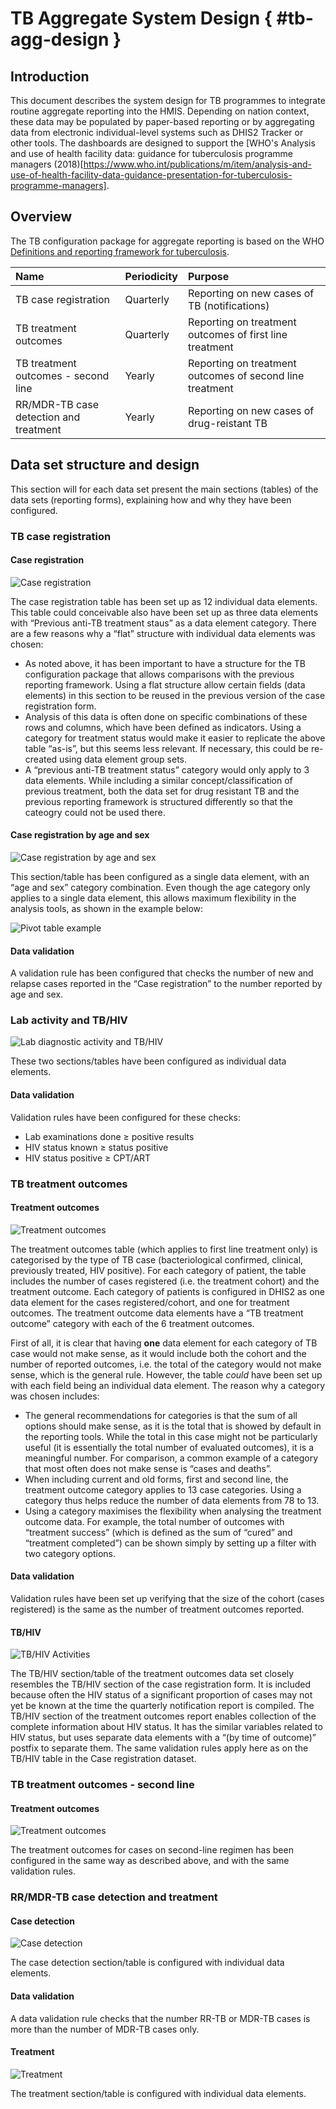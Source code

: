 # TB Aggregate System Design { #tb-agg-design }

## Introduction

This document describes the system design for TB programmes to integrate routine aggregate reporting into the HMIS. Depending on nation context, these data may be populated by paper-based reporting or by aggregating data from electronic individual-level systems such as DHIS2 Tracker or other tools. The dashboards are designed to support the [WHO's Analysis and use of health facility data: guidance for tuberculosis programme managers (2018)[https://www.who.int/publications/m/item/analysis-and-use-of-health-facility-data-guidance-presentation-for-tuberculosis-programme-managers]. 

## Overview

The TB configuration package for aggregate reporting is based on the WHO [Definitions and reporting framework for tuberculosis](http://apps.who.int/iris/bitstream/10665/79199/1/9789241505345_eng.pdf).

|Name|Periodicity|Purpose|
|:--|:--|:--|
|TB case registration|Quarterly|Reporting on new cases of TB (notifications)|
|TB treatment outcomes|Quarterly|Reporting on treatment outcomes of first line treatment|
|TB treatment outcomes - second line|Yearly|Reporting on treatment outcomes of second line treatment|
|RR/MDR-TB case detection and treatment|Yearly|Reporting on new cases of drug-reistant TB|

## Data set structure and design

This section will for each data set present the main sections (tables) of the data sets (reporting forms), explaining how and why they have been configured.

### TB case registration

#### Case registration

![Case registration](resources/images/TB_AGG_image1.png)

The case registration table has been set up as 12 individual data elements. This table could conceivable also have been set up as three data elements with “Previous anti-TB treatment staus” as a data element category. There are a few reasons why a “flat” structure with individual data elements was chosen:

* As noted above, it has been important to have a structure for the TB configuration package that allows comparisons with the previous reporting framework. Using a flat structure allow certain fields (data elements) in this section to be reused in the previous version of the case registration form.
* Analysis of this data is often done on specific combinations of these rows and columns, which have been defined as indicators. Using a category for treatment status would make it easier to replicate the above table “as-is”, but this seems less relevant. If necessary, this could be re-created using data element group sets.
* A “previous anti-TB treatment status” category would only apply to 3 data elements. While including a similar concept/classification of previous treatment, both the data set for drug resistant TB and the previous reporting framework is structured differently so that the cateogry could not be used there.

#### Case registration by age and sex

![Case registration by age and sex](resources/images/TB_AGG_image2.png)

This section/table has been configured as a single data element, with an “age and sex” category combination. Even though the age category only applies to a single data element, this allows maximum flexibility in the analysis tools, as shown in the example below:

![Pivot table example](resources/images/TB_AGG_image3.png)

#### Data validation

A validation rule has been configured that checks the number of new and relapse cases reported in the “Case registration” to the number reported by age and sex.

### Lab activity and TB/HIV

![Lab diagnostic activity and TB/HIV](resources/images/TB_AGG_image4.png)

These two sections/tables have been configured as individual data elements. 

#### Data validation

Validation rules have been configured for these checks:

* Lab examinations done ≥ positive results
* HIV status known ≥ status positive
* HIV status positive ≥ CPT/ART

### TB treatment outcomes

#### Treatment outcomes

![Treatment outcomes](resources/images/TB_AGG_image5.png)

The treatment outcomes table (which applies to first line treatment only) is categorised by the type of TB case (bacteriological confirmed, clinical, previously treated, HIV positive). For each category of patient, the table includes the number of cases registered (i.e. the treatment cohort) and the treatment outcome. Each category of patients is configured in DHIS2 as one data element for the cases registered/cohort, and one for treatment outcomes. The treatment outcome data elements have a “TB treatment outcome” category with each of the 6 treatment outcomes. 

First of all, it is clear that having **one** data element for each category of TB case would not make sense, as it would include both the cohort and the number of reported outcomes, i.e. the total of the category would not make sense, which is the general rule. However, the table _could_ have been set up with each field being an individual data element. The reason why a category was chosen includes:

* The general recommendations for categories is that the sum of all options should make sense, as it is the total that is showed by default in the reporting tools. While the total in this case might not be particularly useful (it is essentially the total number of evaluated outcomes), it is a meaningful number. For comparison, a common example of a category that most often does not make sense is “cases and deaths”. 
* When including current and old forms, first and second line, the treatment outcome category applies to 13 case categories. Using a category thus helps reduce the number of data elements from 78 to 13.
* Using a category maximises the flexibility when analysing the treatment outcome data. For example, the total number of outcomes with “treatment success” (which is defined as the sum of “cured” and “treatment completed”) can be shown simply by setting up a filter with two category options.

#### Data validation

Validation rules have been set up verifying that the size of the cohort (cases registered) is the same as the number of treatment outcomes reported.

#### TB/HIV

![TB/HIV Activities](resources/images/TB_AGG_image6.png)

The TB/HIV section/table of the treatment outcomes data set closely resembles the TB/HIV section of the case registration form. It is included because often the HIV status of a significant proportion of cases may not yet be known at the time the quarterly notification report is compiled. The TB/HIV section of the treatment outcomes report enables collection of the complete information about HIV status. It has the similar variables related to HIV status, but uses separate data elements with a “(by time of outcome)” postfix to separate them. The same validation rules apply here as on the TB/HIV table in the Case registration dataset.

### TB treatment outcomes - second line

#### Treatment outcomes

![Treatment outcomes](resources/images/TB_AGG_image7.png)

The treatment outcomes for cases on second-line regimen has been configured in the same way as described above, and with the same validation rules.

### RR/MDR-TB case detection and treatment

#### Case detection

![Case detection](resources/images/TB_AGG_image8.png)

The case detection section/table is configured with individual data elements.

#### Data validation

A data validation rule checks that the number RR-TB or MDR-TB cases is more than the number of MDR-TB cases only.

#### Treatment

![Treatment](resources/images/TB_AGG_image9.png)

The treatment section/table is configured with individual data elements.
